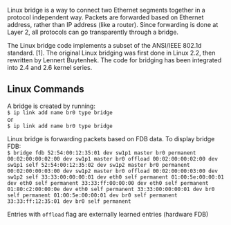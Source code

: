 Linux bridge is a way to connect two Ethernet segments together in a protocol independent way. Packets are forwarded based on Ethernet address, rather than IP address (like a router). Since forwarding is done at Layer 2, all protocols can go transparently through a bridge.  

The Linux bridge code implements a subset of the ANSI/IEEE 802.1d standard. [1]. The original Linux bridging was first done in Linux 2.2, then rewritten by Lennert Buytenhek. The code for bridging has been integrated into 2.4 and 2.6 kernel series.  
## Linux Commands
A bridge is created by running:  
`$ ip link add name br0 type bridge`  
or  
`$ ip link add name br0 type bridge`  

Linux bridge is forwarding packets based on FDB data. To display bridge FDB:  
`$ bridge fdb
52:54:00:12:35:01 dev sw1p1 master br0 permanent
00:02:00:00:02:00 dev sw1p1 master br0 offload
00:02:00:00:02:00 dev sw1p1 self
52:54:00:12:35:02 dev sw1p2 master br0 permanent
00:02:00:00:03:00 dev sw1p2 master br0 offload
00:02:00:00:03:00 dev sw1p2 self
33:33:00:00:00:01 dev eth0 self permanent
01:00:5e:00:00:01 dev eth0 self permanent
33:33:ff:00:00:00 dev eth0 self permanent
01:80:c2:00:00:0e dev eth0 self permanent
33:33:00:00:00:01 dev br0 self permanent
01:00:5e:00:00:01 dev br0 self permanent
33:33:ff:12:35:01 dev br0 self permanent`


Entries with `offload` flag are externally learned entries (hardware FDB)

